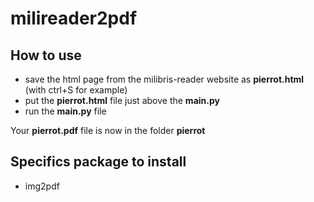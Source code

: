 # milireader2pdf

## How to use
- save the html page from the milibris-reader website as **pierrot.html** (with ctrl+S for example)
- put the **pierrot.html** file just above the **main.py**
- run the **main.py** file

Your **pierrot.pdf** file is now in the folder **pierrot**

## Specifics package to install
- img2pdf
